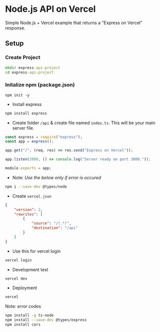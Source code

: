 # Node.js API on Vercel

Simple Node.js + Vercel example that returns a "Express on Vercel" response.

## Setup

### Create Project

```cmd
mkdir express-api-project
cd express-api-project
```

### Initalize npm (package.json)

```terminal
npm init -y
```

- Install express

```bash
npm install express
```

- Create folder `/api` & create file named `index.ts`. This will be your main server file.

```typescript
const express = require("express");
const app = express();

app.get("/", (req, res) => res.send("Express on Vercel"));

app.listen(3000, () => console.log("Server ready on port 3000."));

module.exports = app;
```

- Note: *Use the below only if error is occured*

```bash
npm i --save-dev @types/node
```

- Create `vercel.json`

```json
{
    "version": 2,
    "rewrites": [
        {
            "source": "/(.*)",
            "destination": "/api"
        }
    ]
}
```

- Use this for vercel login

```bash
vercel login
```

- Development test

```bash
vercel dev
```

- Deployment

```bash
vercel
```

Note: error codes

```bash
npm install -g ts-node
npm install --save-dev @types/express
npm install cors
```
